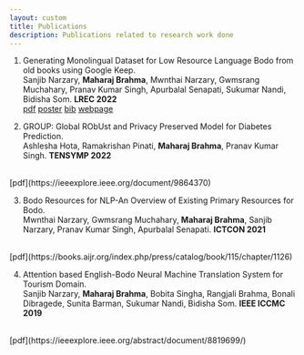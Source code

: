 ```yaml
---
layout: custom
title: Publications
description: Publications related to research work done
---
```


1. Generating Monolingual Dataset for Low Resource Language Bodo from old books using Google Keep. <br>
Sanjib Narzary, **Maharaj Brahma**, Mwnthai Narzary, Gwmsrang Muchahary, Pranav Kumar Singh, Apurbalal Senapati, Sukumar Nandi, Bidisha Som. **LREC 2022** <br>
[pdf](http://www.lrec-conf.org/proceedings/lrec2022/pdf/2022.lrec-1.705.pdf) [poster](http://www.lrec-conf.org/proceedings/lrec2022/media/posters/757.pdf) [bib](http://www.lrec-conf.org/proceedings/lrec2022/bib/2022.lrec-1.705.bib) [webpage](https://aclanthology.org/2022.lrec-1.705/)

2. GROUP: Global RObUst and Privacy Preserved Model for Diabetes Prediction. <br>
Ashlesha Hota, Ramakrishan Pinati, **Maharaj Brahma**, Pranav Kumar Singh. **TENSYMP 2022**
<br>
[pdf](https://ieeexplore.ieee.org/document/9864370)

3. Bodo Resources for NLP-An Overview of Existing Primary Resources for Bodo. <br>
Mwnthai Narzary, Gwmsrang Muchahary, **Maharaj Brahma**, Sanjib Narzary, Pranav Kumar Singh, Apurbalal Senapati. **ICTCON 2021**
<br>
[pdf](https://books.aijr.org/index.php/press/catalog/book/115/chapter/1126)

4. Attention based English-Bodo Neural Machine Translation System for Tourism Domain. <br>
Sanjib Narzary, **Maharaj Brahma**, Bobita Singha, Rangjali Brahma, Bonali Dibragede, Sunita Barman, Sukumar Nandi, Bidisha Som. **IEEE ICCMC 2019**
<br>
[pdf](https://ieeexplore.ieee.org/abstract/document/8819699/)